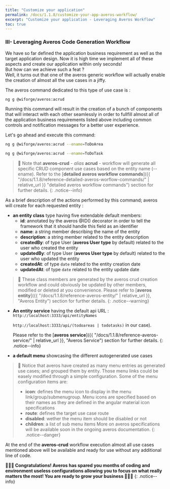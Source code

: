 ```yaml
---
title: "Customize your application"
permalink: /docs/1.1.8/customize-your-app-averos-workflow/
excerpt: "Customize your application - Leveraging Averos Workflow"
toc: true
---
```


### **III- Leveraging Averos Code Generation Workflow**

We have so far defined the application business requirement as well as the target application design.
Now it is high time we implement all of these aspects and create our application within only seconds! <br>
But how can we achieve such a feat ? <br> 
Well, it turns out that one of the averos generic workflow will actually enable the creation of almost all the use cases in a jiffy.

The averos command dedicated to this type of use case is :

```bash
ng g @wiforge/averos:acrud
```

Running this command will result in the creation of a bunch of components that will interact with each other seamlessly in order to fullfill almost all of the application business requirements listed above including common controls and notification messages for a better user experience.
  
Let's go ahead and execute this command:

```bash
ng g @wiforge/averos:acrud --ename=ToDoArea

ng g @wiforge/averos:acrud --ename=ToDoTask
```

>🚩 Note that **averos-crud** - *alias* **acrud** - workflow will generate all specific CRUD component use cases based on the entity name (--ename).
Refer to the [**detailed averos workflow commands**]({{ "/docs/1.1.8/reference-detailed-averos-worflow-commands/" | relative_url }} "detailed averos workflow commands") section for further details.
{: .notice--info}


As a brief description of the actions performed by this command; averos will create for each requested entity : <br/>
  - **an entity class** type having five extendable default members: 
    - **id**: annotated by the averos @ID() decorator in order to tell the framework that it should handle this field as an identifier
    - **name**: a string member describing the name of the entity
    - **description**: a string member related to the entity description
    - **createdBy**: of type User (**averos User type** by default) related to the user who created the entity
    - **updatedBy**: of type User (**averos User type** by default) related to the user who updated the entity
    - **createdAt**: of type `date` related to the entity creation date
    - **updatedAt**: of type `date` related to the entity update date	

>🚩 These class members are generated by the averos crud creation  workflow and could obviously be updated by other members, modified or deleted at you convenience. Please refer to [**averos entity**]({{ "/docs/1.1.8/reference-averos-entity/" | relative_url }}, "Averos Entity") section for further details.
{: .notice--warning}

 
  - **An entity service** having the default api URL : 
    `http://localhost:3333/api/entityNames` 
    
    `http://localhost:3333/api/(todoareas | todotasks)` in our case). 

    Please refer to the [**averos service**]({{ "/docs/1.1.8/reference-averos-service/" | relative_url }}, "Averos Service") section for further details.
    {: .notice--info}
  
  - **a default menu** showcasing the different autogenerated use cases
  
>🚩 Notice that averos have created as many menu entries as generated use cases; and grouped them by entity.
Those menu links could be easely modified through a simple configuration. Some of the menu configuration items are: <br/>
>-  **icon**: defines the menu icon to display in the menu link/group/submenugroup. Menu icons are specified based on their names as they are defined in the angular material icon specifications 
>- **route**: defines the target use case route
>- **disabled**: wether the menu item should be disabled or not
>- **children**: a list of sub menu items
>More on averos specifications will be available soon in the ongoing averos documentation.
{: .notice--danger}

At the end of the **averos-crud** workflow execution almost all use cases mentioned above will be available and ready for use without any additional line of code.


**🎉🎉🎉 Congratulations! Averos has spared you months of coding and environment useless configurations allowing you to focus on what really matters the most! You are ready to grow your business 🎉🎉🎉**
{: .notice--info}
